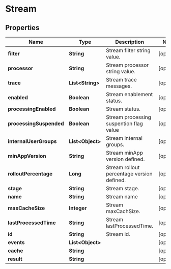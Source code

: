 
# Stream

## Properties
Name | Type | Description | Notes
------------ | ------------- | ------------- | -------------
**filter** | **String** | Stream filter string value. |  [optional]
**processor** | **String** | Stream processor string value. |  [optional]
**trace** | **List&lt;String&gt;** | Stream trace messages. |  [optional]
**enabled** | **Boolean** | Stream enablement status. |  [optional]
**processingEnabled** | **Boolean** | Stream status. |  [optional]
**processingSuspended** | **Boolean** | Stream processing suspention flag value |  [optional]
**internalUserGroups** | **List&lt;Object&gt;** | Stream internal groups. |  [optional]
**minAppVersion** | **String** | Stream minApp version defined. |  [optional]
**rolloutPercentage** | **Long** | Stream rollout percentage version defined. |  [optional]
**stage** | **String** | Stream stage. |  [optional]
**name** | **String** | Stream name |  [optional]
**maxCacheSize** | **Integer** | Stream maxCachSize. |  [optional]
**lastProcessedTime** | **String** | Stream lastProcessedTime. |  [optional]
**id** | **String** | Stream id. |  [optional]
**events** | **List&lt;Object&gt;** |  |  [optional]
**cache** | **String** |  |  [optional]
**result** | **String** |  |  [optional]



